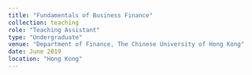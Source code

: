 ```yaml
---
title: "Fundamentals of Business Finance"
collection: teaching
role: "Teaching Assistant"
type: "Undergraduate"
venue: "Department of Finance, The Chinese University of Hong Kong"
date: June 2019
location: "Hong Kong"
---
```

